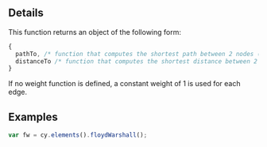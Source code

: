 ## Details


This function returns an object of the following form:

```js
{
  pathTo, /* function that computes the shortest path between 2 nodes (either objects or selector strings) */
  distanceTo /* function that computes the shortest distance between 2 nodes (either objects or selector strings) */
}
```

If no weight function is defined, a constant weight of 1 is used for each edge. 


## Examples

```js
var fw = cy.elements().floydWarshall();
```